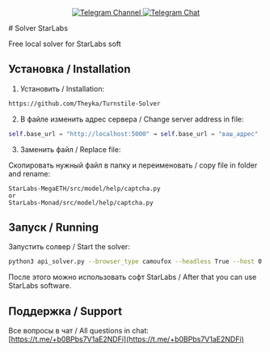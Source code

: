 <div align="center">

  <p align="center">
    <a href="https://t.me/cry_batya">
      <img src="https://img.shields.io/badge/Telegram-Channel-blue?style=for-the-badge&logo=telegram" alt="Telegram Channel">
    </a>
    <a href="https://t.me/+b0BPbs7V1aE2NDFi">
      <img src="https://img.shields.io/badge/Telegram-Chat-blue?style=for-the-badge&logo=telegram" alt="Telegram Chat">
    </a>
  </p>
</div>
# Solver StarLabs

Free local solver for StarLabs soft

## Установка / Installation
1. Установить / Installation:
```bash
https://github.com/Theyka/Turnstile-Solver
```

2. В файле изменить адрес сервера / Change server address in file:
```python
self.base_url = "http://localhost:5000" → self.base_url = "ваш_адрес"
```

3. Заменить файл / Replace file:

Скопировать нужный файл в папку и переименовать / copy  file in folder and rename:
```
StarLabs-MegaETH/src/model/help/captcha.py
or
StarLabs-Monad/src/model/help/captcha.py
```

## Запуск / Running
Запустить солвер / Start the solver:
```bash
python3 api_solver.py --browser_type camoufox --headless True --host 0.0.0.0 --thread 2
```

После этого можно использовать софт StarLabs / After that you can use StarLabs software.

## Поддержка / Support
Все вопросы в чат / All questions in chat:
[https://t.me/+b0BPbs7V1aE2NDFi](https://t.me/+b0BPbs7V1aE2NDFi)

